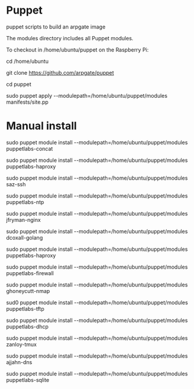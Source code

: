 # Puppet
puppet scripts to build an arpgate image

The modules directory includes all Puppet modules.

To checkout in /home/ubuntu/puppet on the Raspberry Pi:

cd /home/ubuntu

git clone https://github.com/arpgate/puppet 

cd puppet

sudo puppet apply --modulepath=/home/ubuntu/puppet/modules manifests/site.pp


Manual install
==============
sudo puppet module install  --modulepath=/home/ubuntu/puppet/modules puppetlabs-concat

sudo puppet module install  --modulepath=/home/ubuntu/puppet/modules puppetlabs-haproxy

sudo puppet module install --modulepath=/home/ubuntu/puppet/modules saz-ssh

sudo puppet module install --modulepath=/home/ubuntu/puppet/modules puppetlabs-ntp

sudo puppet module install --modulepath=/home/ubuntu/puppet/modules jfryman-nginx

sudo puppet module install --modulepath=/home/ubuntu/puppet/modules dcoxall-golang

sudo puppet module install --modulepath=/home/ubuntu/puppet/modules puppetlabs-haproxy

sudo puppet module install --modulepath=/home/ubuntu/puppet/modules puppetlabs-firewall

sudo puppet module install --modulepath=/home/ubuntu/puppet/modules  ghoneycutt-nmap

sud0 puppet module install --modulepath=/home/ubuntu/puppet/modules puppetlabs-tftp

sudo puppet module install --modulepath=/home/ubuntu/puppet/modules puppetlabs-dhcp

sudo puppet module install --modulepath=/home/ubuntu/puppet/modules zanloy-tmux

sudo puppet module install --modulepath=/home/ubuntu/puppet/modules ajjahn-dns

sudo puppet module install --modulepath=/home/ubuntu/puppet/modules puppetlabs-sqlite
